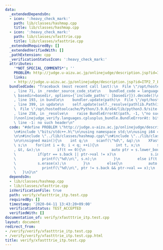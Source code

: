 ```yaml
---
data:
  _extendedDependsOn:
  - icon: ':heavy_check_mark:'
    path: lib/classes/hashmap.cpp
    title: lib/classes/hashmap.cpp
  - icon: ':heavy_check_mark:'
    path: lib/classes/xfasttrie.cpp
    title: lib/classes/xfasttrie.cpp
  _extendedRequiredBy: []
  _extendedVerifiedWith: []
  _pathExtension: cpp
  _verificationStatusIcon: ':heavy_check_mark:'
  attributes:
    '*NOT_SPECIAL_COMMENTS*': ''
    PROBLEM: http://judge.u-aizu.ac.jp/onlinejudge/description.jsp?id=ITP2_7_B
    links:
    - http://judge.u-aizu.ac.jp/onlinejudge/description.jsp?id=ITP2_7_B
  bundledCode: "Traceback (most recent call last):\n  File \"/opt/hostedtoolcache/Python/3.9.0/x64/lib/python3.9/site-packages/onlinejudge_verify/documentation/build.py\"\
    , line 71, in _render_source_code_stat\n    bundled_code = language.bundle(stat.path,\
    \ basedir=basedir, options={'include_paths': [basedir]}).decode()\n  File \"/opt/hostedtoolcache/Python/3.9.0/x64/lib/python3.9/site-packages/onlinejudge_verify/languages/cplusplus.py\"\
    , line 193, in bundle\n    bundler.update(path)\n  File \"/opt/hostedtoolcache/Python/3.9.0/x64/lib/python3.9/site-packages/onlinejudge_verify/languages/cplusplus_bundle.py\"\
    , line 399, in update\n    self.update(self._resolve(pathlib.Path(included), included_from=path))\n\
    \  File \"/opt/hostedtoolcache/Python/3.9.0/x64/lib/python3.9/site-packages/onlinejudge_verify/languages/cplusplus_bundle.py\"\
    , line 258, in _resolve\n    raise BundleErrorAt(path, -1, \"no such header\"\
    )\nonlinejudge_verify.languages.cplusplus_bundle.BundleErrorAt: bits/stdc++.h:\
    \ line -1: no such header\n"
  code: "#define PROBLEM \"http://judge.u-aizu.ac.jp/onlinejudge/description.jsp?id=ITP2_7_B\"\
    \n#include \"bits/stdc++.h\"\n\nusing namespace std;\n\nusing i64 = long long;\n\
    \n\n#include \"../lib/classes/hashmap.cpp\"\n#include \"../lib/classes/xfasttrie.cpp\"\
    \n\n\nsigned main(){\n    int q;\n    scanf(\"%d\", &q);\n    XFastTrie<int, 31>\
    \ s;\n    for(int i = 0; i < q; ++i){\n        int t, x;\n        scanf(\"%d%d\"\
    , &t, &x);\n        if(t == 0){\n            auto ptr = s.lower_bound(x);\n  \
    \          if(ptr == s.back || ptr->val != x)\n                s.insert(x);\n\
    \            printf(\"%d\\n\", s.n);\n        }\n        else if(t == 2){\n  \
    \          s.erase(x);\n        }\n        else{\n            auto ptr = s.lower_bound(x);\n\
    \            printf(\"%d\\n\", ptr != s.back && ptr->val == x);\n        }\n \
    \   }\n}\n"
  dependsOn:
  - lib/classes/hashmap.cpp
  - lib/classes/xfasttrie.cpp
  isVerificationFile: true
  path: verify/xfastttrie_itp.test.cpp
  requiredBy: []
  timestamp: '2020-04-11 13:43:20+09:00'
  verificationStatus: TEST_ACCEPTED
  verifiedWith: []
documentation_of: verify/xfastttrie_itp.test.cpp
layout: document
redirect_from:
- /verify/verify/xfastttrie_itp.test.cpp
- /verify/verify/xfastttrie_itp.test.cpp.html
title: verify/xfastttrie_itp.test.cpp
---
```

